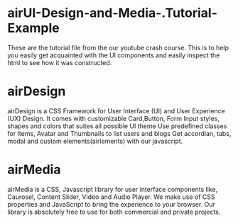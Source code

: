 # airUI-Design-and-Media-.Tutorial-Example
These are the tutorial file from the our youtube crash course. 
This is to help you easily get acquainted with the UI components and easily inspect the html to see how it was constructed.

# airDesign
airDesign is a CSS Framework for User Interface (UI) and User Experience (UX) Design. 
It comes with customizable Card,Button, Form Input styles, shapes and colors that suites all possible UI theme
Use predefined classes for Items, Avatar and Thumbnails to list users and blogs
Get accordian, tabs, modal and custom elements(airlements) with our javascript.

# airMedia
airMedia is a CSS, Javascript library for user interface components like, Caurosel, Content Slider, Video and Audio Player. 
We make use of CSS properties and JavaScript to bring the experience to your browser. 
Our library is absolutely free to use for both commercial and private projects.
